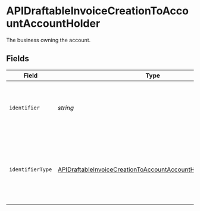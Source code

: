 # APIDraftableInvoiceCreationToAccountAccountHolder

The business owning the account.


## Fields

| Field                                                                                                                                                     | Type                                                                                                                                                      | Required                                                                                                                                                  | Description                                                                                                                                               |
| --------------------------------------------------------------------------------------------------------------------------------------------------------- | --------------------------------------------------------------------------------------------------------------------------------------------------------- | --------------------------------------------------------------------------------------------------------------------------------------------------------- | --------------------------------------------------------------------------------------------------------------------------------------------------------- |
| `identifier`                                                                                                                                              | *string*                                                                                                                                                  | :heavy_check_mark:                                                                                                                                        | Legal identifier of the business, such as its SIRET in France.                                                                                            |
| `identifierType`                                                                                                                                          | [APIDraftableInvoiceCreationToAccountAccountHolderIdentifierType](../../models/shared/apidraftableinvoicecreationtoaccountaccountholderidentifiertype.md) | :heavy_minus_sign:                                                                                                                                        | Type of legal business identifier of the business, such as the SIRET in France.                                                                           |